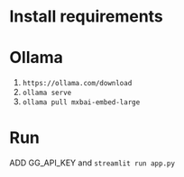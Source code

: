 # Install requirements
# Ollama
1. `https://ollama.com/download`
2. `ollama serve`
3. `ollama pull mxbai-embed-large`


# Run
ADD GG_API_KEY and
`streamlit run app.py`
